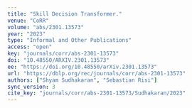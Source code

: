 ```yaml
---
title: "Skill Decision Transformer."
venue: "CoRR"
volume: "abs/2301.13573"
year: "2023"
type: "Informal and Other Publications"
access: "open"
key: "journals/corr/abs-2301-13573"
doi: "10.48550/ARXIV.2301.13573"
ee: "https://doi.org/10.48550/arXiv.2301.13573"
url: "https://dblp.org/rec/journals/corr/abs-2301-13573"
authors: ["Shyam Sudhakaran", "Sebastian Risi"]
sync_version: 3
cite_key: "journals/corr/abs-2301-13573/Sudhakaran/2023"
---
```

